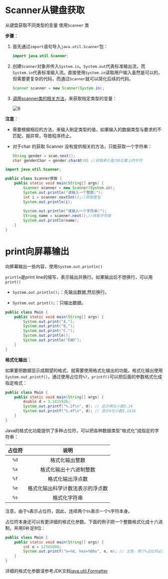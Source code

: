 # Scanner从键盘获取

从键盘获取不同类型的变量 使用`Scanner` 类

**步骤**：

 1. 首先通过`import`语句导入`java.util.Scanner`包： 

    ```java
    import java.util.Scanner;
    ```

 2. 创建`Scanner`对象并传入`System.in`。`System.out`代表标准输出流，而`System.in`代表标准输入流。直接使用`System.in`读取用户输入虽然是可以的，但需要更复杂的代码，而通过`Scanner`就可以简化后续的代码。

    ```java
    Scanner scanner = new Scanner(System.in);
    ```

 3. [调用scanner类的相关方法](../../Advanced/Object_Oriented/Class/Commonly_Class/Scanner.md)，来获取指定类型的变量：

    ![6](https://cdn.jsdelivr.net/gh/letengzz/Two-C@main/img/Java/202207271440769.png)

**注意**：

- 需要根据相应的方法，来输入制定类型的值，如果输入的数据类型与要求的不匹配，报异常，导致程序终止。

- 对于char 的获取 Scanner 没有提供相关的方法，只能获取一个字符串：

  ```java
  String gender = scan.next();
  char genderChar = gender.charAt(0) //获取索引值为0位置上的字符
  ```

```java
import java.util.Scanner;

public class Scanner获取 {
    public static void main(String[] args) {
        Scanner scanner = new Scanner(System.in);
        System.out.println("请输入一个整数:");
        int i = scanner.nextInt();//获取整型
        System.out.println(i);
        
		System.out.println("请输入一个字符串:");
        String name = scanner.next();//获取字符串
        System.out.println(name);
    }
}
```

# print向屏幕输出

向屏幕输出一些内容，使用`System.out.println()`

`println`是print line的缩写，表示输出并换行。如果输出后不想换行，可以用`print()`

- `System.out.println();`：先输出数据,然后换行。

- `System.out.print();`：只输出数据。

```java
public class Main {
    public static void main(String[] args) {
        System.out.print("A,");
        System.out.print("B,");
        System.out.print("C.");
        System.out.println();
        System.out.println("END");
    }
}
```

**格式化输出**：

​	如果要把数据显示成期望的格式，就需要使用格式化输出的功能。格式化输出使用`System.out.printf()`，通过使用占位符`%?`，`printf()`可以把后面的参数格式化成指定格式：

```java
public class Main {
    public static void main(String[] args) {
        double d = 3.1415926;
        System.out.printf("%.2f\n", d); // 显示两位小数3.14
        System.out.printf("%.4f\n", d); // 显示4位小数3.1416
    }
}
```

Java的格式化功能提供了多种占位符，可以把各种数据类型“格式化”成指定的字符串：

| 占位符 |               说明               |
| :----: | :------------------------------: |
|  `%d`  |          格式化输出整数          |
|  `%x`  |      格式化输出十六进制整数      |
|  `%f`  |         格式化输出浮点数         |
|  `%e`  | 格式化输出科学计数法表示的浮点数 |
|  `%s`  |           格式化字符串           |

注意，由于`%`表示占位符，因此，连续两个`%%`表示一个`%`字符本身。

占位符本身还可以有更详细的格式化参数。下面的例子把一个整数格式化成十六进制，并用0补足8位：

```java
public class Main {
    public static void main(String[] args) {
        int n = 12345000;
        System.out.printf("n=%d, hex=%08x", n, n); // 注意，两个%占位符必须传入两个数
    }
}
```

详细的格式化参数请参考JDK文档[java.util.Formatter](https://docs.oracle.com/en/java/javase/18/docs/api/java.base/java/util/Formatter.html#syntax)

